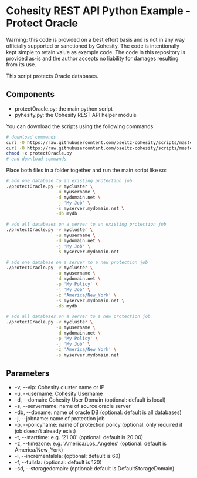 # Cohesity REST API Python Example - Protect Oracle

Warning: this code is provided on a best effort basis and is not in any way officially supported or sanctioned by Cohesity. The code is intentionally kept simple to retain value as example code. The code in this repository is provided as-is and the author accepts no liability for damages resulting from its use.

This script protects Oracle databases.

## Components

* protectOracle.py: the main python script
* pyhesity.py: the Cohesity REST API helper module

You can download the scripts using the following commands:

```bash
# download commands
curl -O https://raw.githubusercontent.com/bseltz-cohesity/scripts/master/oracle/python/protectOracle/protectOracle.py
curl -O https://raw.githubusercontent.com/bseltz-cohesity/scripts/master/python/pyhesity.py
chmod +x protectOracle.py
# end download commands
```

Place both files in a folder together and run the main script like so:

```bash
# add one database to an existing protection job
./protectOracle.py -v mycluster \
                   -u myusername \
                   -d mydomain.net \
                   -j 'My Job' \
                   -s myserver.mydomain.net \
                   -db mydb
```

```bash
# add all databases on a server to an existing protection job
./protectOracle.py -v mycluster \
                   -u myusername \
                   -d mydomain.net \
                   -j 'My Job' \
                   -s myserver.mydomain.net
```

```bash
# add one database on a server to a new protection job
./protectOracle.py -v mycluster \
                   -u myusername \
                   -d mydomain.net \
                   -p 'My Policy' \
                   -j 'My Job' \
                   -z 'America/New_York' \
                   -s myserver.mydomain.net \
                   -db mydb
```

```bash
# add all databases on a server to a new protection job
./protectOracle.py -v mycluster \
                   -u myusername \
                   -d mydomain.net \
                   -p 'My Policy' \
                   -j 'My Job' \
                   -z 'America/New_York' \
                   -s myserver.mydomain.net
```

## Parameters

* -v, --vip: Cohesity cluster name or IP
* -u, --username: Cohesity Username
* -d, --domain: Cohesity User Domain (optional: default is local)
* -s, --servername: name of source oracle server
* -db, --dbname: name of oracle DB (optional: default is all databases)
* -j, --jobname: name of protection job
* -p, --policyname: name of protection policy (optional: only required if job doesn't already exist)
* -t, --starttime: e.g. '21:00' (optional: default is 20:00)
* -z, --timezone: e.g. 'America/Los_Angeles' (optional: default is America/New_York)
* -i, --incrementalsla: (optional: default is 60)
* -f, --fullsla: (optional: default is 120)
* -sd, --storagedomain: (optional: default is DefaultStorageDomain)
